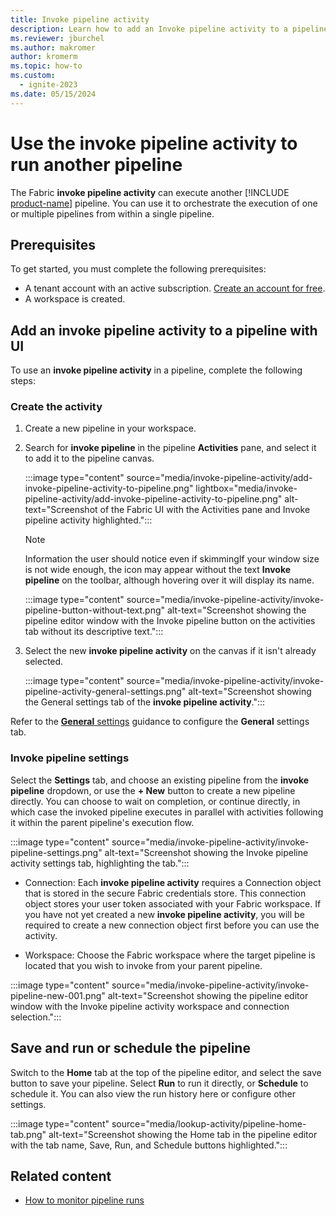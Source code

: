 ```yaml
---
title: Invoke pipeline activity
description: Learn how to add an Invoke pipeline activity to a pipeline and use it to run another pipeline.
ms.reviewer: jburchel
ms.author: makromer
author: kromerm
ms.topic: how-to
ms.custom:
  - ignite-2023
ms.date: 05/15/2024
---
```


# Use the **invoke pipeline activity** to run another pipeline

The Fabric **invoke pipeline activity** can execute another [!INCLUDE [product-name](../includes/product-name.md)] pipeline. You can use it to orchestrate the execution of one or multiple pipelines from within a single pipeline.


## Prerequisites

To get started, you must complete the following prerequisites:

- A tenant account with an active subscription. [Create an account for free](../get-started/fabric-trial.md).
- A workspace is created.

## Add an **invoke pipeline activity** to a pipeline with UI

To use an **invoke pipeline activity** in a pipeline, complete the following steps:

### Create the activity

1. Create a new pipeline in your workspace.
1. Search for **invoke pipeline** in the pipeline **Activities** pane, and select it to add it to the pipeline canvas.

   :::image type="content" source="media/invoke-pipeline-activity/add-invoke-pipeline-activity-to-pipeline.png" lightbox="media/invoke-pipeline-activity/add-invoke-pipeline-activity-to-pipeline.png" alt-text="Screenshot of the Fabric UI with the Activities pane and Invoke pipeline activity highlighted.":::

   > [!NOTE]
   > Information the user should notice even if skimmingIf your window size is not wide enough, the icon may appear without the text **Invoke pipeline** on the toolbar, although hovering over it will display its name.

   :::image type="content" source="media/invoke-pipeline-activity/invoke-pipeline-button-without-text.png" alt-text="Screenshot showing the pipeline editor window with the Invoke pipeline button on the activities tab without its descriptive text.":::

1. Select the new **invoke pipeline activity** on the canvas if it isn't already selected.

   :::image type="content" source="media/invoke-pipeline-activity/invoke-pipeline-activity-general-settings.png" alt-text="Screenshot showing the General settings tab of the **invoke pipeline activity**.":::

Refer to the [**General** settings](activity-overview.md#general-settings) guidance to configure the **General** settings tab.

### Invoke pipeline settings

Select the **Settings** tab, and choose an existing pipeline from the **invoke pipeline** dropdown, or use the **+ New** button to create a new pipeline directly. You can choose to wait on completion, or continue directly, in which case the invoked pipeline executes in parallel with activities following it within the parent pipeline's execution flow.

:::image type="content" source="media/invoke-pipeline-activity/invoke-pipeline-settings.png" alt-text="Screenshot showing the Invoke pipeline activity settings tab, highlighting the tab.":::

* Connection: Each **invoke pipeline activity** requires a Connection object that is stored in the secure Fabric credentials store. This connection object stores your user token associated with your Fabric workspace. If you have not yet created a new **invoke pipeline activity**, you will be required to create a new connection object first before you can use the activity.
  
* Workspace: Choose the Fabric workspace where the target pipeline is located that you wish to invoke from your parent pipeline.

:::image type="content" source="media/invoke-pipeline-activity/invoke-pipeline-new-001.png" alt-text="Screenshot showing the pipeline editor window with the Invoke pipeline activity workspace and connection selection.":::

## Save and run or schedule the pipeline

Switch to the **Home** tab at the top of the pipeline editor, and select the save button to save your pipeline.  Select **Run** to run it directly, or **Schedule** to schedule it.  You can also view the run history here or configure other settings.

:::image type="content" source="media/lookup-activity/pipeline-home-tab.png" alt-text="Screenshot showing the Home tab in the pipeline editor with the tab name, Save, Run, and Schedule buttons highlighted.":::

## Related content

- [How to monitor pipeline runs](monitor-pipeline-runs.md)
